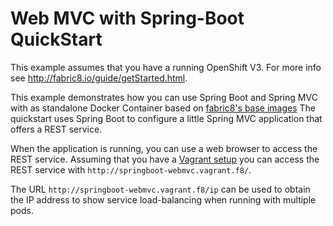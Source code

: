 # Web MVC with Spring-Boot QuickStart

This example assumes that you have a running OpenShift V3.
For more info see http://fabric8.io/guide/getStarted.html.

This example demonstrates how you can use Spring Boot and Spring MVC with as standalone Docker
Container based on [fabric8's base images](https://github.com/fabric8io/base-images#java-base-images)
The quickstart uses Spring Boot to configure a little Spring MVC application that offers a REST service.

When the application is running, you can use a web browser to access the REST service. Assuming that you 
have a [Vagrant setup](http://fabric8.io/guide/getStarted/vagrant.html) you can access the REST service with
`http://springboot-webmvc.vagrant.f8/`.

The URL `http://springboot-webmvc.vagrant.f8/ip` can be used to obtain the IP address to show service load-balancing 
when running with multiple pods.
